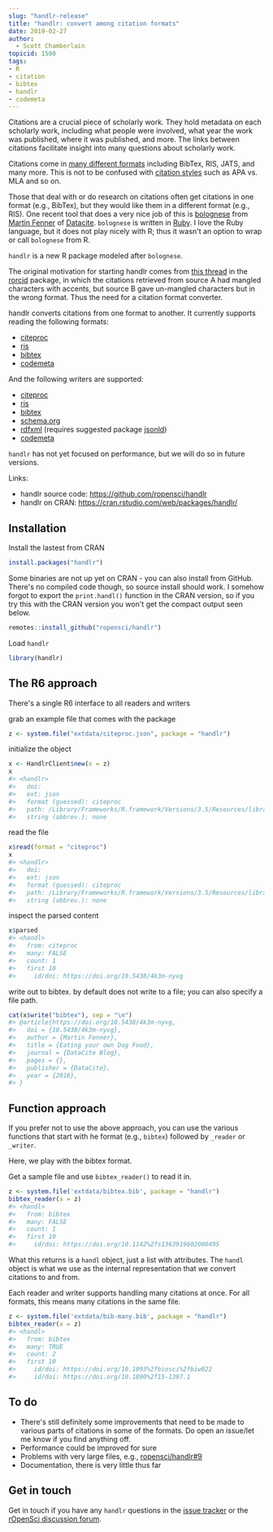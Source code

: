 ```yaml
---
slug: "handlr-release"
title: "handlr: convert among citation formats"
date: 2019-02-27
author:
  - Scott Chamberlain
topicid: 1598
tags:
- R
- citation
- bibtex
- handlr
- codemeta
---
```




Citations are a crucial piece of scholarly work. They hold metadata on each scholarly work, including what people were involved, what year the work was published, where it was published, and more. The links between citations facilitate insight into many questions about scholarly work.

Citations come in [many different formats](https://github.com/datacite/bolognese#features) including BibTex, RIS, JATS, and many more. This is not to be confused with [citation styles](https://citationstyles.org/) such as APA vs. MLA and so on.

Those that deal with or do research on citations often get citations in one format (e.g., BibTex), but they would like them in a different format (e.g., RIS). One recent tool that does a very nice job of this is [bolognese](https://github.com/datacite/bolognese) from [Martin Fenner](https://github.com/mfenner) of [Datacite](https://datacite.org/). `bolognese` is written in [Ruby](https://www.ruby-lang.org/en/). I love the Ruby language, but it does not play nicely with R; thus it wasn't an option to wrap or call `bolognese` from R.

`handlr` is a new R package modeled after `bolognese`. 

The original motivation for starting handlr comes from [this thread](https://github.com/ropensci/rorcid/issues/51) in the [rorcid][] package, in which the citations retrieved from source A had mangled characters with accents, but source B gave un-mangled characters but in the wrong format. Thus the need for a citation format converter.

handlr converts citations from one format to another. It currently supports reading the following formats:

- [citeproc][]
- [ris][]
- [bibtex][]
- [codemeta][]

And the following writers are supported:

- [citeproc][]
- [ris][]
- [bibtex][]
- [schema.org][]
- [rdfxml][] (requires suggested package [jsonld][])
- [codemeta][]

`handlr` has not yet focused on performance, but we will do so in future versions.



Links:

* handlr source code: <https://github.com/ropensci/handlr>
* handlr on CRAN: <https://cran.rstudio.com/web/packages/handlr/>




## Installation

Install the lastest from CRAN


```r
install.packages("handlr")
```

Some binaries are not up yet on CRAN - you can also install from GitHub.
There's no compiled code though, so source install should work.
I somehow forgot to export the `print.handl()` function in the CRAN version, so 
if you try this with the CRAN version you won't get the compact output seen below.


```r
remotes::install_github("ropensci/handlr")
```

Load `handlr`


```r
library(handlr)
```



## The R6 approach

There's a single R6 interface to all readers and writers

grab an example file that comes with the package


```r
z <- system.file("extdata/citeproc.json", package = "handlr")
```

initialize the object


```r
x <- HandlrClient$new(x = z)
x
#> <handlr> 
#>   doi: 
#>   ext: json
#>   format (guessed): citeproc
#>   path: /Library/Frameworks/R.framework/Versions/3.5/Resources/library/handlr/extdata/citeproc.json
#>   string (abbrev.): none
```

read the file


```r
x$read(format = "citeproc")
x
#> <handlr> 
#>   doi: 
#>   ext: json
#>   format (guessed): citeproc
#>   path: /Library/Frameworks/R.framework/Versions/3.5/Resources/library/handlr/extdata/citeproc.json
#>   string (abbrev.): none
```

inspect the parsed content


```r
x$parsed
#> <handl> 
#>   from: citeproc
#>   many: FALSE
#>   count: 1
#>   first 10 
#>     id/doi: https://doi.org/10.5438/4k3m-nyvg
```

write out to bibtex. by default does not write to a file; you can 
also specify a file path.


```r
cat(x$write("bibtex"), sep = "\n")
#> @article{https://doi.org/10.5438/4k3m-nyvg,
#>   doi = {10.5438/4k3m-nyvg},
#>   author = {Martin Fenner},
#>   title = {Eating your own Dog Food},
#>   journal = {DataCite Blog},
#>   pages = {},
#>   publisher = {DataCite},
#>   year = {2016},
#> }
```

## Function approach

If you prefer not to use the above approach, you can use the various
functions that start with he format (e.g., `bibtex`) followed by 
`_reader` or `_writer`.

Here, we play with the bibtex format. 

Get a sample file and use `bibtex_reader()` to read it in.


```r
z <- system.file('extdata/bibtex.bib', package = "handlr")
bibtex_reader(x = z)
#> <handl> 
#>   from: bibtex
#>   many: FALSE
#>   count: 1
#>   first 10 
#>     id/doi: https://doi.org/10.1142%2fs1363919602000495
```

What this returns is a `handl` object, just a list with attributes.
The `handl` object is what we use as the internal representation that we 
convert citations to and from.

Each reader and writer supports handling many citations at once. For all
formats, this means many citations in the same file. 


```r
z <- system.file('extdata/bib-many.bib', package = "handlr")
bibtex_reader(x = z)
#> <handl> 
#>   from: bibtex
#>   many: TRUE
#>   count: 2
#>   first 10 
#>     id/doi: https://doi.org/10.1093%2fbiosci%2fbiw022
#>     id/doi: https://doi.org/10.1890%2f15-1397.1
```



## To do

- There's still definitely some improvements that need to be made to various parts of citations in some of the formats. Do open an issue/let me know if you find anything off. 
- Performance could be improved for sure
- Problems with very large files, e.g., [ropensci/handlr#9](https://github.com/ropensci/handlr/issues/9)
- Documentation, there is very little thus far



## Get in touch

Get in touch if you have any `handlr` questions in the 
[issue tracker](https://github.com/ropensci/handlr/issues) or the 
[rOpenSci discussion forum](https://discuss.ropensci.org/).


[handlr]: https://github.com/ropensci/handlr
[jsonld]: https://github.com/ropensci/jsonld/
[codemeta]: https://codemeta.github.io/
[citeproc]: https://en.wikipedia.org/wiki/CiteProc
[ris]: https://en.wikipedia.org/wiki/RIS_(file_format)
[bibtex]: http://www.bibtex.org/
[schema.org]: https://schema.org/
[rdfxml]: https://en.wikipedia.org/wiki/RDF/XML
[rorcid]: https://github.com/ropensci/rorcid
